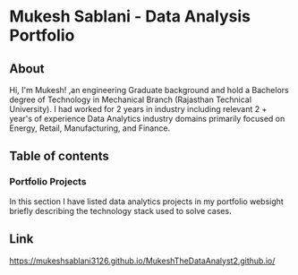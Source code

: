 # Mukesh Sablani - Data Analysis Portfolio

## About

Hi, I'm Mukesh! ,an engineering Graduate background and hold a Bachelors degree of Technology in Mechanical Branch (Rajasthan Technical University).
I had worked for 2 years in industry including relevant  2 + year's of experience Data Analytics  industry domains primarily focused on Energy, Retail, Manufacturing, and Finance. 


## Table of contents

### Portfolio Projects

In this section I have  listed data analytics projects in my portfolio websight briefly describing the technology stack used to solve cases.


## Link

https://mukeshsablani3126.github.io/MukeshTheDataAnalyst2.github.io/
